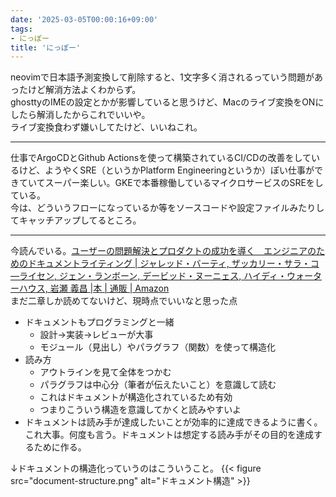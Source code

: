 ```yaml
---
date: '2025-03-05T00:00:16+09:00'
tags:
- にっぽー
title: 'にっぽー'
---
```

neovimで日本語予測変換して削除すると、1文字多く消されるっていう問題があったけど解消方法よくわからず。  
ghosttyのIMEの設定とかが影響していると思うけど、Macのライブ変換をONにしたら解消したからこれでいいや。  
ライブ変換食わず嫌いしてたけど、いいねこれ。

<!--more-->
---
仕事でArgoCDとGithub Actionsを使って構築されているCI/CDの改善をしているけど、ようやくSRE（というかPlatform Engineeringというか）ぽい仕事ができていてスーパー楽しい。GKEで本番稼働しているマイクロサービスのSREをしている。  
今は、どういうフローになっているか等をソースコードや設定ファイルみたりしてキャッチアップしてるところ。


---
今読んでいる。[ユーザーの問題解決とプロダクトの成功を導く　エンジニアのためのドキュメントライティング | ジャレッド・バーティ, ザッカリー・サラ・コ―ライセン, ジェン・ランボーン, デービッド・ヌーニェス, ハイディ・ウォーターハウス, 岩瀬 義昌 |本 | 通販 | Amazon](https://www.amazon.co.jp/%E3%83%A6%E3%83%BC%E3%82%B6%E3%83%BC%E3%81%AE%E5%95%8F%E9%A1%8C%E8%A7%A3%E6%B1%BA%E3%81%A8%E3%83%97%E3%83%AD%E3%83%80%E3%82%AF%E3%83%88%E3%81%AE%E6%88%90%E5%8A%9F%E3%82%92%E5%B0%8E%E3%81%8F-%E3%82%A8%E3%83%B3%E3%82%B8%E3%83%8B%E3%82%A2%E3%81%AE%E3%81%9F%E3%82%81%E3%81%AE%E3%83%89%E3%82%AD%E3%83%A5%E3%83%A1%E3%83%B3%E3%83%88%E3%83%A9%E3%82%A4%E3%83%86%E3%82%A3%E3%83%B3%E3%82%B0-%E3%82%B8%E3%83%A3%E3%83%AC%E3%83%83%E3%83%89%E3%83%BB%E3%83%90%E3%83%BC%E3%83%86%E3%82%A3/dp/4800590833)  
まだ二章しか読めてないけど、現時点でいいなと思った点  
- ドキュメントもプログラミングと一緒
  - 設計→実装→レビューが大事
  - モジュール（見出し）やパラグラフ（関数）を使って構造化
- 読み方
  - アウトラインを見て全体をつかむ
  - パラグラフは中心分（筆者が伝えたいこと）を意識して読む
  - これはドキュメントが構造化されているため有効
  - つまりこういう構造を意識してかくと読みやすいよ
- ドキュメントは読み手が達成したいことが効率的に達成できるように書く。これ大事。何度も言う。ドキュメントは想定する読み手がその目的を達成するために作る。

↓ドキュメントの構造化っていうのはこういうこと。
{{< figure src="document-structure.png" alt="ドキュメント構造" >}}


